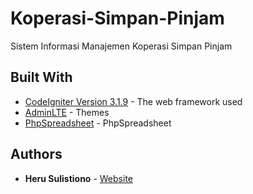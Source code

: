 # Koperasi-Simpan-Pinjam
Sistem Informasi Manajemen Koperasi Simpan Pinjam

## Built With
* [CodeIgniter Version 3.1.9](https://codeigniter.com/download) - The web framework used
* [AdminLTE](https://adminlte.io/) - Themes
* [PhpSpreadsheet](https://phpspreadsheet.readthedocs.io/en/develop/) - PhpSpreadsheet

## Authors
* **Heru Sulistiono** - [Website](https://herusulistiono.net/)
